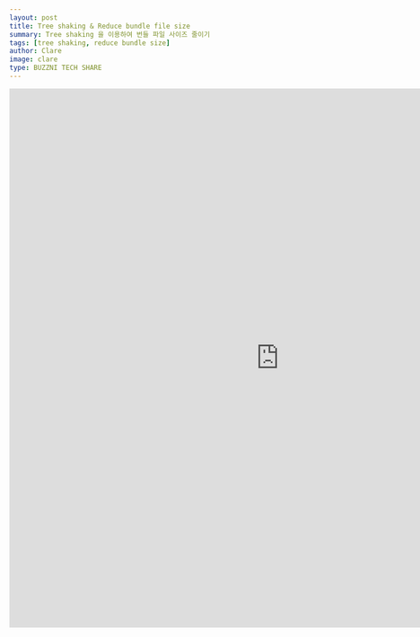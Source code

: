 ```yaml
---
layout: post
title: Tree shaking & Reduce bundle file size
summary: Tree shaking 을 이용하여 번들 파일 사이즈 줄이기
tags: [tree shaking, reduce bundle size]
author: Clare
image: clare
type: BUZZNI TECH SHARE
---
```


<iframe src="https://drive.google.com/file/d/11uTqP1d_P154zN_xA9tBomIRQz31ecC0/preview" frameborder="0" width="960" height="960" allowfullscreen="true" mozallowfullscreen="true" webkitallowfullscreen="true"></iframe>